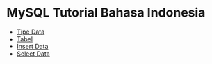 # MySQL Tutorial Bahasa Indonesia

- [Tipe Data ](materi/tipe-data.md)
- [Tabel](materi/table.md)
- [Insert Data](materi/insert-data.md)
- [Select Data](materi/select-data.md)
